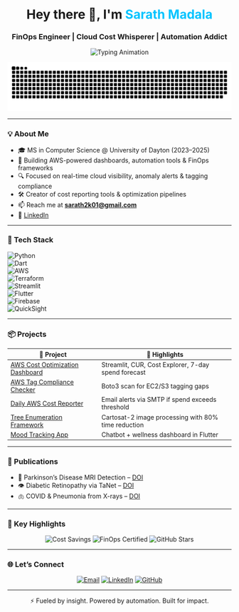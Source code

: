 <h1 align="center">Hey there 👋, I'm <span style="color:#00c4ff;">Sarath Madala</span></h1>
<h3 align="center">FinOps Engineer | Cloud Cost Whisperer | Automation Addict</h3>

<p align="center">
  <img src="https://readme-typing-svg.herokuapp.com?font=Fira+Code&amp;weight=500&amp;pause=1000&amp;color=58A6FF&amp;center=true&amp;width=500&amp;lines=FinOps+Engineer;AWS+Automation+Architect;Cloud+Cost+Optimizer;Flutter+App+Innovator" alt="Typing Animation" />
</p>

<p align="center">
  <img src="https://github.com/Platane/snk/raw/output/github-contribution-grid-snake.svg" alt="snake gif" />
</p>

---

### 💡 About Me

- 🎓 MS in Computer Science @ University of Dayton (2023–2025)  
- 🚀 Building AWS-powered dashboards, automation tools &amp; FinOps frameworks  
- 🔍 Focused on real-time cloud visibility, anomaly alerts &amp; tagging compliance  
- 🛠️ Creator of cost reporting tools &amp; optimization pipelines  
- 📫 Reach me at **sarath2k01@gmail.com**  
- 🔗 [LinkedIn](https://linkedin.com/in/sarath-madala)

---

### 🧠 Tech Stack

![Python](https://img.shields.io/badge/Python-3670A0?style=for-the-badge&amp;logo=python&amp;logoColor=white)  
![Dart](https://img.shields.io/badge/Dart-0175C2?style=for-the-badge&amp;logo=dart&amp;logoColor=white)  
![AWS](https://img.shields.io/badge/AWS-232F3E?style=for-the-badge&amp;logo=amazonaws&amp;logoColor=white)  
![Terraform](https://img.shields.io/badge/Terraform-7B42BC?style=for-the-badge&amp;logo=terraform&amp;logoColor=white)  
![Streamlit](https://img.shields.io/badge/Streamlit-FF4B4B?style=for-the-badge&amp;logo=streamlit&amp;logoColor=white)  
![Flutter](https://img.shields.io/badge/Flutter-02569B?style=for-the-badge&amp;logo=flutter&amp;logoColor=white)  
![Firebase](https://img.shields.io/badge/Firebase-FFCA28?style=for-the-badge&amp;logo=firebase&amp;logoColor=black)  
![QuickSight](https://img.shields.io/badge/QuickSight-FF9900?style=for-the-badge&amp;logo=amazon&amp;logoColor=white)

---

### 📦 Projects

| 🚀 Project | 🧠 Highlights |
|-----------|--------------|
| [AWS Cost Optimization Dashboard](https://github.com/Sarath2k01/AWS-Cost-Optimization-Dashboard) | Streamlit, CUR, Cost Explorer, 7-day spend forecast |
| [AWS Tag Compliance Checker](https://github.com/Sarath2k01/AWS-Tag-Compliance-Checker) | Boto3 scan for EC2/S3 tagging gaps |
| [Daily AWS Cost Reporter](https://github.com/Sarath2k01/Daily-AWS-Cost-Reporter) | Email alerts via SMTP if spend exceeds threshold |
| [Tree Enumeration Framework](https://github.com/Sarath2k01/Tree-Enumeration-Framework) | Cartosat-2 image processing with 80% time reduction |
| [Mood Tracking App](https://github.com/Sarath2k01/Mood-Tracking-App) | Chatbot + wellness dashboard in Flutter |

---

### 📜 Publications

- 🧠 Parkinson’s Disease MRI Detection – [DOI](https://doi.org/10.35784/acs-2023-19)  
- 👁️ Diabetic Retinopathy via TaNet – [DOI](https://doi.org/10.26599/NBE.2023.9290041)  
- 🫁 COVID &amp; Pneumonia from X-rays – [DOI](https://doi.org/10.1729/Journal.33559)

---

### 🚀 Key Highlights

<p align="center">
  <img src="https://img.shields.io/badge/Cloud_Cost_Savings-%24630K%2B-brightgreen?style=for-the-badge" alt="Cost Savings" />
  <img src="https://img.shields.io/badge/FinOps-Certified_Practitioner-blue?style=for-the-badge" alt="FinOps Certified" />
  <img src="https://img.shields.io/badge/GitHub-Stars-10K-yellow?style=for-the-badge" alt="GitHub Stars" />
</p>

---

### 🌐 Let’s Connect

<p align="center">
  <a href="mailto:sarath2k01@gmail.com"><img src="https://img.shields.io/badge/Gmail-sarath2k01%40gmail.com-red?style=for-the-badge&amp;logo=gmail" alt="Email"/></a>
  <a href="https://linkedin.com/in/sarath-madala"><img src="https://img.shields.io/badge/LinkedIn-Sarath_Madala-blue?style=for-the-badge&amp;logo=linkedin" alt="LinkedIn"/></a>
  <a href="https://github.com/Sarath2k01"><img src="https://img.shields.io/badge/GitHub-Sarath2k01-black?style=for-the-badge&amp;logo=github" alt="GitHub"/></a>
</p>

---

<sub><p align="center">⚡ Fueled by insight. Powered by automation. Built for impact.</p></sub>

